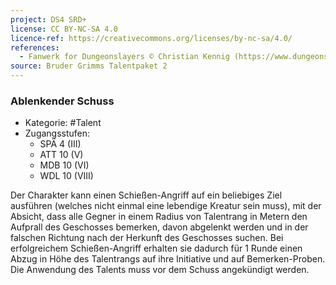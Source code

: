 ```yaml
---
project: DS4 SRD+
license: CC BY-NC-SA 4.0
licence-ref: https://creativecommons.org/licenses/by-nc-sa/4.0/
references: 
  - Fanwerk for Dungeonslayers © Christian Kennig (https://www.dungeonslayers.net/)
source: Bruder Grimms Talentpaket 2
---
```


### Ablenkender Schuss

- Kategorie: #Talent
- Zugangsstufen:
  - SPÄ 4 (III)
  - ATT 10 (V)
  - MDB 10 (VI)
  - WDL 10 (VIII)

Der Charakter kann einen Schießen-Angriff auf ein beliebiges Ziel ausführen (welches nicht einmal eine lebendige Kreatur sein muss), mit der Absicht, dass alle Gegner in einem Radius von Talentrang in Metern den Aufprall des Geschosses bemerken, davon abgelenkt werden und in der falschen Richtung nach der Herkunft des Geschosses suchen. Bei erfolgreichem Schießen-Angriff erhalten sie dadurch für 1 Runde einen Abzug in Höhe des Talentrangs auf ihre Initiative und auf Bemerken-Proben. Die Anwendung des Talents muss vor dem Schuss angekündigt werden.

